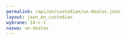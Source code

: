 ```yaml
---
permalink: /api/en/custodian/un-doalos.json
layout: json_en_custodian
wybrane: 14-c-1
nazwa: un-doalos
---
```

